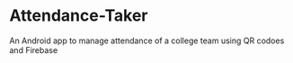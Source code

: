 # Attendance-Taker
An Android app to manage attendance of a college team using QR codoes and Firebase
